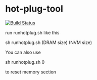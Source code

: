 # hot-plug-tool

[![Build Status](https://travis-ci.org/Gumi-presentation-by-Dzh/hot-plug-tool.svg?branch=master)](https://travis-ci.org/Gumi-presentation-by-Dzh/hot-plug-tool)

run runhotplug.sh like this

sh runhotplug.sh (DRAM size) (NVM size)

You can also use 

sh runhotplug.sh 0

to reset memory section
